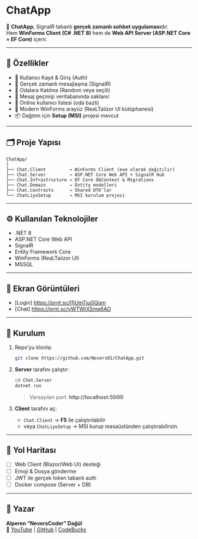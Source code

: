 # ChatApp

📡 **ChatApp**, SignalR tabanlı **gerçek zamanlı sohbet uygulaması**dır.  
Hem **WinForms Client (C# .NET 8)** hem de **Web API Server (ASP.NET Core + EF Core)** içerir.  

---

## 🚀 Özellikler
- 🔐 Kullanıcı Kayıt & Giriş (Auth)
- 💬 Gerçek zamanlı mesajlaşma (SignalR)
- 👥 Odalara Katılma (Random veya seçili)
- 📜 Mesaj geçmişi veritabanında saklanır
- 👤 Online kullanıcı listesi (oda bazlı)
- 🎨 Modern WinForms arayüz (ReaLTaiizor UI kütüphanesi)
- 📦 Dağıtım için **Setup (MSI)** projesi mevcut

---

## 🗂 Proje Yapısı
```
ChatApp/
│
├── Chat.Client         → WinForms Client (exe olarak dağıtılır)
├── Chat.Server         → ASP.NET Core Web API + SignalR Hub
├── Chat.Infrastructure → EF Core DbContext & Migrations
├── Chat.Domain         → Entity modelleri
├── Chat.Contracts      → Shared DTO’lar
└── ChatLiyoSetup       → MSI kurulum projesi
```

---

## ⚙️ Kullanılan Teknolojiler
- .NET 8
- ASP.NET Core Web API
- SignalR
- Entity Framework Core
- WinForms (ReaLTaiizor UI)
- MSSQL

---

## 📸 Ekran Görüntüleri

- [Login] https://prnt.sc/l1jUmTiuGQqm
- [Chat] https://prnt.sc/yWTWtXSme6AO


---

## 🔧 Kurulum
1. Repo’yu klonla:
   ```bash
   git clone https://github.com/Nevers01/ChatApp.git
   ```

2. **Server** tarafını çalıştır:
   ```bash
   cd Chat.Server
   dotnet run
   ```
   > Varsayılan port: **http://localhost:5000**

3. **Client** tarafını aç:
   - `Chat.Client` → **F5** ile çalıştırılabilir
   - veya `ChatLiyoSetup` → MSI kurup masaüstünden çalıştırabilirsin.

---

## 📝 Yol Haritası
- [ ] Web Client (Blazor/Web UI) desteği
- [ ] Emoji & Dosya gönderme
- [ ] JWT ile gerçek token tabanlı auth
- [ ] Docker compose (Server + DB)

---

## 👤 Yazar
**Alperen “NeversCoder” Dağül**  
📌 [YouTube](https://youtube.com/@neverscoder) | [GitHub](https://github.com/Nevers01) | [CodeBucks](https://codebucks.com.tr)
